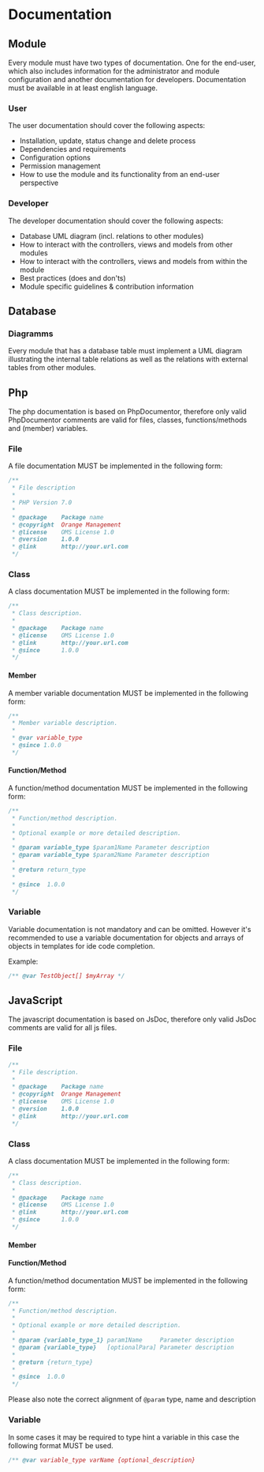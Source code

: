 # Documentation

## Module

Every module must have two types of documentation. One for the end-user, which also includes information for the administrator and module configuration and another documentation for developers. Documentation must be available in at least english language.

### User

The user documentation should cover the following aspects:

* Installation, update, status change and delete process
* Dependencies and requirements
* Configuration options
* Permission management
* How to use the module and its functionality from an end-user perspective

### Developer

The developer documentation should cover the following aspects:

* Database UML diagram (incl. relations to other modules)
* How to interact with the controllers, views and models from other modules
* How to interact with the controllers, views and models from within the module
* Best practices (does and don'ts)
* Module specific guidelines & contribution information

## Database

### Diagramms

Every module that has a database table must implement a UML diagram illustrating the internal table relations as well as the relations with external tables from other modules.

## Php

The php documentation is based on PhpDocumentor, therefore only valid PhpDocumentor comments are valid for files, classes, functions/methods and (member) variables.

### File

A file documentation MUST be implemented in the following form:

```php
/**
 * File description
 *
 * PHP Version 7.0
 *
 * @package    Package name
 * @copyright  Orange Management
 * @license    OMS License 1.0
 * @version    1.0.0
 * @link       http://your.url.com
 */
```

### Class

A class documentation MUST be implemented in the following form:

```php
/**
 * Class description.
 *
 * @package    Package name
 * @license    OMS License 1.0
 * @link       http://your.url.com
 * @since      1.0.0
 */
```

#### Member

A member variable documentation MUST be implemented in the following form:

```php
/**
 * Member variable description.
 *
 * @var variable_type
 * @since 1.0.0
 */
```

#### Function/Method

A function/method documentation MUST be implemented in the following form:

```php
/**
 * Function/method description.
 *
 * Optional example or more detailed description.
 *
 * @param variable_type $param1Name Parameter description
 * @param variable_type $param2Name Parameter description
 *
 * @return return_type
 *
 * @since  1.0.0
 */
```

### Variable

Variable documentation is not mandatory and can be omitted. However it's recommended to use a variable documentation for objects and arrays of objects in templates for ide code completion.

Example:

```php
/** @var TestObject[] $myArray */
```

## JavaScript

The javascript documentation is based on JsDoc, therefore only valid JsDoc comments are valid for all js files.

### File

```js
/**
 * File description.
 *
 * @package    Package name
 * @copyright  Orange Management
 * @license    OMS License 1.0
 * @version    1.0.0
 * @link       http://your.url.com
 */
```

### Class

A class documentation MUST be implemented in the following form:

```js
/**
 * Class description.
 *
 * @package    Package name
 * @license    OMS License 1.0
 * @link       http://your.url.com
 * @since      1.0.0
 */
```

#### Member

#### Function/Method

A function/method documentation MUST be implemented in the following form:

```js
/**
 * Function/method description.
 *
 * Optional example or more detailed description.
 *
 * @param {variable_type_1} param1Name     Parameter description
 * @param {variable_type}   [optionalPara] Parameter description
 *
 * @return {return_type}
 *
 * @since  1.0.0
 */
```

Please also note the correct alignment of `@param` type, name and description

### Variable

In some cases it may be required to type hint a variable in this case the following format MUST be used.

```php
/** @var variable_type varName {optional_description}
```
